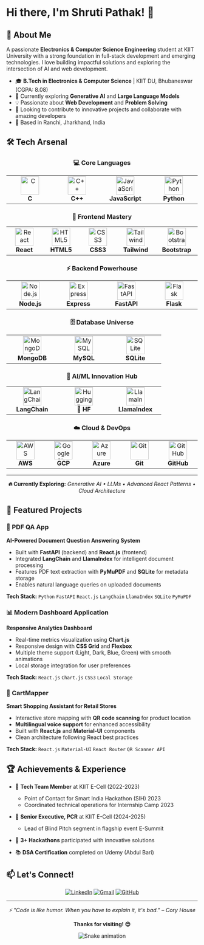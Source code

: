 # Hi there, I'm Shruti Pathak! 👋



## 🚀 About Me

A passionate **Electronics & Computer Science Engineering** student at KIIT University with a strong foundation in full-stack development and emerging technologies. I love building impactful solutions and exploring the intersection of AI and web development.

- 🎓 **B.Tech in Electronics & Computer Science** | KIIT DU, Bhubaneswar (CGPA: 8.08)
- 🌱 Currently exploring **Generative AI** and **Large Language Models**
- 💡 Passionate about **Web Development** and **Problem Solving**
- 🎯 Looking to contribute to innovative projects and collaborate with amazing developers
- 📍 Based in Ranchi, Jharkhand, India

## 🛠️ Tech Arsenal

<div align="center">

### 💻 Core Languages
<table>
  <tr>
    <td align="center" width="120">
      <img src="https://skillicons.dev/icons?i=c" width="48" height="48" alt="C" />
      <br><strong>C</strong>
    </td>
    <td align="center" width="120">
      <img src="https://skillicons.dev/icons?i=cpp" width="48" height="48" alt="C++" />
      <br><strong>C++</strong>
    </td>
    <td align="center" width="120">
      <img src="https://skillicons.dev/icons?i=js" width="48" height="48" alt="JavaScript" />
      <br><strong>JavaScript</strong>
    </td>
    <td align="center" width="120">
      <img src="https://skillicons.dev/icons?i=python" width="48" height="48" alt="Python" />
      <br><strong>Python</strong>
    </td>
  </tr>
</table>

### 🎨 Frontend Mastery
<table>
  <tr>
    <td align="center" width="120">
      <img src="https://skillicons.dev/icons?i=react" width="48" height="48" alt="React" />
      <br><strong>React</strong>
    </td>
    <td align="center" width="120">
      <img src="https://skillicons.dev/icons?i=html" width="48" height="48" alt="HTML5" />
      <br><strong>HTML5</strong>
    </td>
    <td align="center" width="120">
      <img src="https://skillicons.dev/icons?i=css" width="48" height="48" alt="CSS3" />
      <br><strong>CSS3</strong>
    </td>
    <td align="center" width="120">
      <img src="https://skillicons.dev/icons?i=tailwind" width="48" height="48" alt="Tailwind" />
      <br><strong>Tailwind</strong>
    </td>
    <td align="center" width="120">
      <img src="https://skillicons.dev/icons?i=bootstrap" width="48" height="48" alt="Bootstrap" />
      <br><strong>Bootstrap</strong>
    </td>
  </tr>
</table>

### ⚡ Backend Powerhouse
<table>
  <tr>
    <td align="center" width="120">
      <img src="https://skillicons.dev/icons?i=nodejs" width="48" height="48" alt="Node.js" />
      <br><strong>Node.js</strong>
    </td>
    <td align="center" width="120">
      <img src="https://skillicons.dev/icons?i=express" width="48" height="48" alt="Express" />
      <br><strong>Express</strong>
    </td>
    <td align="center" width="120">
      <img src="https://skillicons.dev/icons?i=fastapi" width="48" height="48" alt="FastAPI" />
      <br><strong>FastAPI</strong>
    </td>
    <td align="center" width="120">
      <img src="https://skillicons.dev/icons?i=flask" width="48" height="48" alt="Flask" />
      <br><strong>Flask</strong>
    </td>
  </tr>
</table>

### 🗄️ Database Universe
<table>
  <tr>
    <td align="center" width="120">
      <img src="https://skillicons.dev/icons?i=mongodb" width="48" height="48" alt="MongoDB" />
      <br><strong>MongoDB</strong>
    </td>
    <td align="center" width="120">
      <img src="https://skillicons.dev/icons?i=mysql" width="48" height="48" alt="MySQL" />
      <br><strong>MySQL</strong>
    </td>
    <td align="center" width="120">
      <img src="https://skillicons.dev/icons?i=sqlite" width="48" height="48" alt="SQLite" />
      <br><strong>SQLite</strong>
    </td>
  </tr>
</table>

### 🤖 AI/ML Innovation Hub
<table>
  <tr>
    <td align="center" width="120">
      <img src="https://cdn.jsdelivr.net/gh/devicons/devicon/icons/python/python-original.svg" width="48" height="48" alt="LangChain" />
      <br><strong>LangChain</strong>
    </td>
    <td align="center" width="120">
      <img src="https://huggingface.co/front/assets/huggingface_logo-noborder.svg" width="48" height="48" alt="Hugging Face" />
      <br><strong>🤗 HF</strong>
    </td>
    <td align="center" width="120">
      <img src="https://raw.githubusercontent.com/run-llama/logos/main/LlamaIndex%20Icon%20Square.png" width="48" height="48" alt="LlamaIndex" />
      <br><strong>LlamaIndex</strong>
    </td>
  </tr>
</table>

### ☁️ Cloud & DevOps
<table>
  <tr>
    <td align="center" width="120">
      <img src="https://skillicons.dev/icons?i=aws" width="48" height="48" alt="AWS" />
      <br><strong>AWS</strong>
    </td>
    <td align="center" width="120">
      <img src="https://skillicons.dev/icons?i=gcp" width="48" height="48" alt="Google Cloud" />
      <br><strong>GCP</strong>
    </td>
    <td align="center" width="120">
      <img src="https://skillicons.dev/icons?i=azure" width="48" height="48" alt="Azure" />
      <br><strong>Azure</strong>
    </td>
    <td align="center" width="120">
      <img src="https://skillicons.dev/icons?i=git" width="48" height="48" alt="Git" />
      <br><strong>Git</strong>
    </td>
    <td align="center" width="120">
      <img src="https://skillicons.dev/icons?i=github" width="48" height="48" alt="GitHub" />
      <br><strong>GitHub</strong>
    </td>
  </tr>
</table>

</div>

---

<div align="center">



**🔥 Currently Exploring:** *Generative AI • LLMs • Advanced React Patterns • Cloud Architecture*

</div>

## 🌟 Featured Projects

### 🤖 PDF QA App
**AI-Powered Document Question Answering System**
- Built with **FastAPI** (backend) and **React.js** (frontend)
- Integrated **LangChain** and **LlamaIndex** for intelligent document processing
- Features PDF text extraction with **PyMuPDF** and **SQLite** for metadata storage
- Enables natural language queries on uploaded documents

**Tech Stack:** `Python` `FastAPI` `React.js` `LangChain` `LlamaIndex` `SQLite` `PyMuPDF`

### 📊 Modern Dashboard Application
**Responsive Analytics Dashboard**
- Real-time metrics visualization using **Chart.js**
- Responsive design with **CSS Grid** and **Flexbox**
- Multiple theme support (Light, Dark, Blue, Green) with smooth animations
- Local storage integration for user preferences

**Tech Stack:** `React.js` `Chart.js` `CSS3` `Local Storage`

### 🛒 CartMapper
**Smart Shopping Assistant for Retail Stores**
- Interactive store mapping with **QR code scanning** for product location
- **Multilingual voice support** for enhanced accessibility
- Built with **React.js** and **Material-UI** components
- Clean architecture following React best practices

**Tech Stack:** `React.js` `Material-UI` `React Router` `QR Scanner API`





## 🏆 Achievements & Experience

- 🎯 **Tech Team Member** at KIIT E-Cell (2022-2023)
  - Point of Contact for Smart India Hackathon (SIH) 2023
  - Coordinated technical operations for Internship Camp 2023

- 👥 **Senior Executive, PCR** at KIIT E-Cell (2024-2025)
  - Lead of Blind Pitch segment in flagship event E-Summit

- 🏅 **3+ Hackathons** participated with innovative solutions
- 📚 **DSA Certification** completed on Udemy (Abdul Bari)

## 📫 Let's Connect!

<div align="center">
  
[![LinkedIn](https://img.shields.io/badge/LinkedIn-0077B5?style=for-the-badge&logo=linkedin&logoColor=white)](https://www.linkedin.com/in/shruti-pathak-384735277/)
[![Gmail](https://img.shields.io/badge/Gmail-D14836?style=for-the-badge&logo=gmail&logoColor=white)](mailto:sp.18pathak@gmail.com)
[![GitHub](https://img.shields.io/badge/GitHub-100000?style=for-the-badge&logo=github&logoColor=white)](https://github.com/Shrutipathak18)

</div>

---

<div align="center">
  <i>⚡ "Code is like humor. When you have to explain it, it's bad." – Cory House</i>
</div>

<div align="center">
  
  **Thanks for visiting! 😊**
  
  ![Snake animation](https://github.com/yourusername/yourusername/blob/output/github-contribution-grid-snake.svg)
  
</div>
